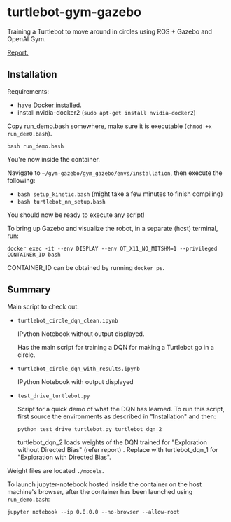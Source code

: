 # turtlebot-gym-gazebo
Training a Turtlebot to move around in circles using ROS + Gazebo and OpenAI Gym.

[Report.](report-turtlebot-circles.pdf)


## Installation 
Requirements:
* have [Docker installed](https://docs.docker.com/install/linux/docker-ce/ubuntu/ "Title").
* install nvidia-docker2 (`sudo apt-get install nvidia-docker2`)


Copy run_demo.bash somewhere, make sure it is executable (`chmod +x run_dem0.bash`).

`bash run_demo.bash`

You're now inside the container.

Navigate to `~/gym-gazebo/gym_gazebo/envs/installation`, then execute the following:
* `bash setup_kinetic.bash` (might take a few minutes to finish compiling)
* `bash turtlebot_nn_setup.bash`

You should now be ready to execute any script! 

To bring up Gazebo and visualize the robot, in a separate (host) terminal, run:

`docker exec -it --env DISPLAY --env QT_X11_NO_MITSHM=1 --privileged CONTAINER_ID bash`

CONTAINER_ID can be obtained by running `docker ps`.

## Summary
Main script to check out:
* `turtlebot_circle_dqn_clean.ipynb` 

   IPython Notebook without output displayed.
   
   Has the main script for training a DQN for making a Turtlebot go in a circle.
* `turtlebot_circle_dqn_with_results.ipynb` 
   
   IPython Notebook with output displayed
   
 * `test_drive_turtlebot.py`
 
    Script for a quick demo of what the DQN has learned. To run this script, first source the environments as described in "Installation" and then:
    
    `python test_drive turtlebot.py turtlebot_dqn_2`
    
    turtlebot_dqn_2 loads weights of the DQN trained for "Exploration without Directed Bias" (refer report) . Replace with turtlebot_dqn_1 for "Exploration with Directed Bias".
    
 Weight files are located `./models`.
 
 To launch jupyter-notebook hosted inside the container on the host machine's browser, after the container has been launched using `run_demo.bash`:
 
`jupyter notebook --ip 0.0.0.0 --no-browser --allow-root` 
